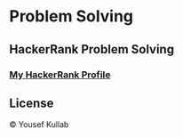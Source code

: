 # Problem Solving

## HackerRank Problem Solving

### [My HackerRank Profile](https://www.hackerrank.com/yousefkullab?hr_r=1)

## License

© Yousef Kullab
